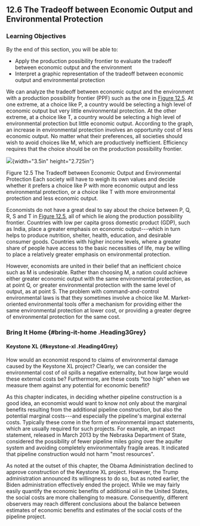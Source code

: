 ## 12.6 The Tradeoff between Economic Output and Environmental Protection

### Learning Objectives

By the end of this section, you will be able to:

-   Apply the production possibility frontier to evaluate the tradeoff
    between economic output and the environment
-   Interpret a graphic representation of the tradeoff between economic
    output and environmental protection

We can analyze the tradeoff between economic output and the environment
with a production possibility frontier (PPF) such as the one in [Figure
12.5](#CNX_Econ_C12_004). At one extreme, at a choice like P, a country
would be selecting a high level of economic output but very little
environmental protection. At the other extreme, at a choice like T, a
country would be selecting a high level of environmental protection but
little economic output. According to the graph, an increase in
environmental protection involves an opportunity cost of less economic
output. No matter what their preferences, all societies should wish to
avoid choices like M, which are productively inefficient. Efficiency
requires that the choice should be on the production possibility
frontier.

![](media/rId23.jpeg){width="3.5in" height="2.725in"}

Figure 12.5 The Tradeoff between Economic Output and Environmental
Protection Each society will have to weigh its own values and decide
whether it prefers a choice like P with more economic output and less
environmental protection, or a choice like T with more environmental
protection and less economic output.

Economists do not have a great deal to say about the choice between P,
Q, R, S and T in [Figure 12.5](#CNX_Econ_C12_004), all of which lie
along the production possibility frontier. Countries with low per capita
gross domestic product (GDP), such as India, place a greater emphasis on
economic output---which in turn helps to produce nutrition, shelter,
health, education, and desirable consumer goods. Countries with higher
income levels, where a greater share of people have access to the basic
necessities of life, may be willing to place a relatively greater
emphasis on environmental protection.

However, economists are united in their belief that an inefficient
choice such as M is undesirable. Rather than choosing M, a nation could
achieve either greater economic output with the same environmental
protection, as at point Q, or greater environmental protection with the
same level of output, as at point S. The problem with
command-and-control environmental laws is that they sometimes involve a
choice like M. Market-oriented environmental tools offer a mechanism for
providing either the same environmental protection at lower cost, or
providing a greater degree of environmental protection for the same
cost.

### Bring It Home {#bring-it-home .Heading3Grey}

#### Keystone XL {#keystone-xl .Heading4Grey}

How would an economist respond to claims of environmental damage caused
by the Keystone XL project? Clearly, we can consider the environmental
cost of oil spills a negative externality, but how large would these
external costs be? Furthermore, are these costs "too high" when we
measure them against any potential for economic benefit?

As this chapter indicates, in deciding whether pipeline construction is
a good idea, an economist would want to know not only about the marginal
benefits resulting from the additional pipeline construction, but also
the potential marginal costs---and especially the pipeline\'s marginal
external costs. Typically these come in the form of environmental impact
statements, which are usually required for such projects. For example,
an impact statement, released in March 2013 by the Nebraska Department
of State, considered the possibility of fewer pipeline miles going over
the aquifer system and avoiding completely environmentally fragile
areas. It indicated that pipeline construction would not harm \"most
resources\".

As noted at the outset of this chapter, the Obama Administration
declined to approve construction of the Keystone XL project. However,
the Trump administration announced its willingness to do so, but as
noted earlier, the Biden administration effectively ended the project.
While we may fairly easily quantify the economic benefits of additional
oil in the United States, the social costs are more challenging to
measure. Consequently, different observers may reach different
conclusions about the balance between estimates of economic benefits and
estimates of the social costs of the pipeline project.
